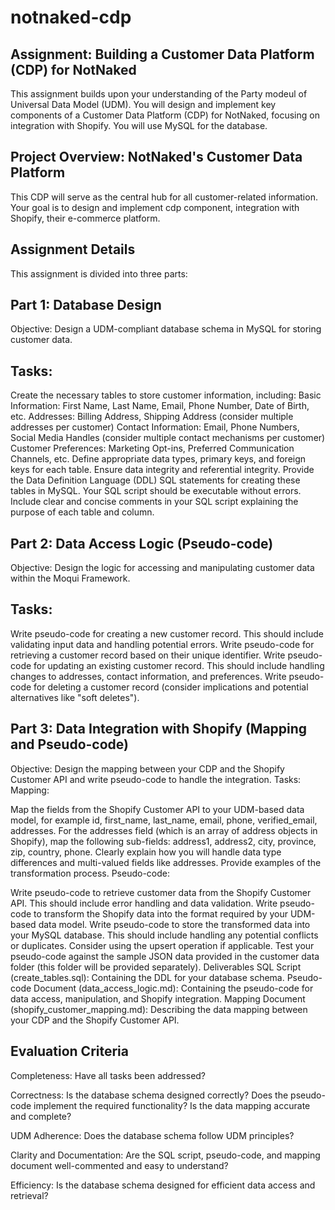 # notnaked-cdp

## Assignment: Building a Customer Data Platform (CDP) for NotNaked
This assignment builds upon your understanding of the Party modeul of Universal Data Model (UDM). You will design and implement key components of a Customer Data Platform (CDP) for NotNaked, focusing on integration with Shopify. You will use MySQL for the database.

## Project Overview: NotNaked's Customer Data Platform
This CDP will serve as the central hub for all customer-related information. Your goal is to design and implement cdp component, integration with Shopify, their e-commerce platform.

## Assignment Details
This assignment is divided into three parts:

## Part 1: Database Design
Objective: Design a UDM-compliant database schema in MySQL for storing customer data.

## Tasks:
Create the necessary tables to store customer information, including:
Basic Information: First Name, Last Name, Email, Phone Number, Date of Birth, etc.
Addresses: Billing Address, Shipping Address (consider multiple addresses per customer)
Contact Information: Email, Phone Numbers, Social Media Handles (consider multiple contact mechanisms per customer)
Customer Preferences: Marketing Opt-ins, Preferred Communication Channels, etc.
Define appropriate data types, primary keys, and foreign keys for each table. Ensure data integrity and referential integrity.
Provide the Data Definition Language (DDL) SQL statements for creating these tables in MySQL. Your SQL script should be executable without errors.
Include clear and concise comments in your SQL script explaining the purpose of each table and column.

## Part 2: Data Access Logic (Pseudo-code)
Objective: Design the logic for accessing and manipulating customer data within the Moqui Framework.

## Tasks:
Write pseudo-code for creating a new customer record. This should include validating input data and handling potential errors.
Write pseudo-code for retrieving a customer record based on their unique identifier.
Write pseudo-code for updating an existing customer record. This should include handling changes to addresses, contact information, and preferences.
Write pseudo-code for deleting a customer record (consider implications and potential alternatives like "soft deletes").

## Part 3: Data Integration with Shopify (Mapping and Pseudo-code)
Objective: Design the mapping between your CDP and the Shopify Customer API and write pseudo-code to handle the integration.
Tasks:
Mapping:

Map the fields from the Shopify Customer API to your UDM-based data model, for example id, first_name, last_name, email, phone, verified_email, addresses.
For the addresses field (which is an array of address objects in Shopify), map the following sub-fields: address1, address2, city, province, zip, country, phone.
Clearly explain how you will handle data type differences and multi-valued fields like addresses. Provide examples of the transformation process.
Pseudo-code:

Write pseudo-code to retrieve customer data from the Shopify Customer API. This should include error handling and data validation.
Write pseudo-code to transform the Shopify data into the format required by your UDM-based data model.
Write pseudo-code to store the transformed data into your MySQL database. This should include handling any potential conflicts or duplicates. Consider using the upsert operation if applicable.
Test your pseudo-code against the sample JSON data provided in the customer data folder (this folder will be provided separately).
Deliverables
SQL Script (create_tables.sql): Containing the DDL for your database schema.
Pseudo-code Document (data_access_logic.md): Containing the pseudo-code for data access, manipulation, and Shopify integration.
Mapping Document (shopify_customer_mapping.md): Describing the data mapping between your CDP and the Shopify Customer API.

## Evaluation Criteria

Completeness: Have all tasks been addressed?

Correctness: Is the database schema designed correctly? Does the pseudo-code implement the required functionality? Is the data mapping accurate and complete?

UDM Adherence: Does the database schema follow UDM principles?

Clarity and Documentation: Are the SQL script, pseudo-code, and mapping document well-commented and easy to understand?

Efficiency: Is the database schema designed for efficient data access and retrieval?
